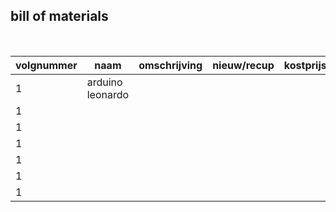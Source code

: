 ## bill of materials
<br />

|volgnummer|naam|omschrijving|nieuw/recup|kostprijs/stuk|aantal|subtotaal|
|----------|----|------------|-----------|--------------|------|---------|
|         1| arduino leonardo   |            |           |              |      |         |
|         1|    |            |           |              |      |         |
|         1|    |            |           |              |      |         |
|         1|    |            |           |              |      |         |
|         1|    |            |           |              |      |         |
|         1|    |            |           |              |      |         |
|         1|    |            |           |              |      |         |
